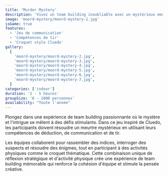 ```yaml
---
title: 'Murder Mystery'
description: 'Vivez un team building inoubliable avec un mystérieux meurtre dans le style Cluedo!'
image: 'moord-mystery/moord-mystery-1.jpg'
isGame: true
features:
  - 'Jeu de communication'
  - 'Compétences de tir'
  - 'Croquet style Cluedo'
gallery:
  [
    'moord-mystery/moord-mystery-2.jpg',
    'moord-mystery/moord-mystery-3.jpg',
    'moord-mystery/moord-mystery-4.jpg',
    'moord-mystery/moord-mystery-5.jpg',
    'moord-mystery/moord-mystery-6.jpg',
    'moord-mystery/moord-mystery-7.jpg',
  ]
categories: ['indoor']
duration: '2 - 5 heures'
groupSize: '6 - 1000 personnes'
availability: "Toute l'année"
---
```


Plongez dans une expérience de team building passionnante où le mystère et l'intrigue se mêlent à des défis stimulants. Dans ce jeu inspiré de Cluedo, les participants doivent résoudre un meurtre mystérieux en utilisant leurs compétences de déduction, de communication et de tir.

Les équipes collaborent pour rassembler des indices, interroger des suspects et résoudre des énigmes, tout en participant à des activités physiques comme le croquet thématique. Cette combinaison unique de réflexion stratégique et d'activité physique crée une expérience de team building mémorable qui renforce la cohésion d'équipe et stimule la pensée créative.
